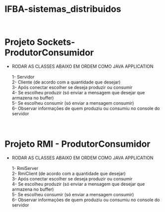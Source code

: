 # IFBA-sistemas_distribuidos <br><br>

# Projeto Sockets-ProdutorConsumidor

- RODAR AS CLASSES ABAIXO EM ORDEM COMO JAVA APPLICATION <br><br>
1- Servidor <br>
2- Cliente (de acordo com a quantidade que desejar) <br>
3- Após conectar escolher se deseja produzir ou consumir <br>
4- Se escolheu produzir (só enviar a mensagem que desejar que armazena no buffer) <br>
5- Se escolheu consumir (só enviar a mensagem consumir) <br>
6- Observar informações de quem produziu ou consumiu no console do servidor <br><br><br>



# Projeto RMI - ProdutorConsumidor
- RODAR AS CLASSES ABAIXO EM ORDEM COMO JAVA APPLICATION <br><br>
1- RmiServer <br>
2- RmiClient (de acordo com a quantidade que desejar) <br>
3- Após conectar escolher se deseja produzir ou consumir <br>
4- Se escolheu produzir (só enviar a mensagem que desejar que armazena no buffer) <br>
5- Se escolheu consumir (só enviar a mensagem consumir) <br>
6- Observar informações de quem produziu ou consumiu no console do servidor <br><br><br>
